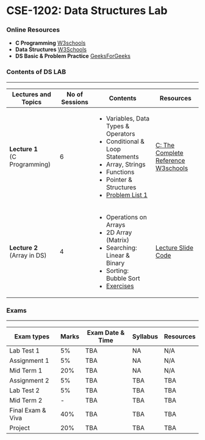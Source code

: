 # CSE-1202: Data Structures Lab


### Online Resources
 - **C Programming** [W3schools](https://www.w3schools.com/c/index.php)
 - **Data Structures** [W3Schools](https://www.w3schools.com/dsa/index.php)
 - **DS Basic & Problem Practice** [GeeksForGeeks](https://www.geeksforgeeks.org/dsa/dsa-tutorial-learn-data-structures-and-algorithms/)

### Contents of DS LAB

---

| Lectures and Topics | No of Sessions | Contents | Resources |
|---------------------|----------------|----------|-----------|
| <b>Lecture 1 </b><br> (C Programming)  | 6 |<ul> <li> Variables, Data Types & Operators </li> <li> Conditional & Loop Statements</li> <li> Array, Strings</li> <li>Functions</li><li>Pointer & Structures</li> <li> [Problem List 1](https://github.com/samsuddoha/ds/blob/main/Code/C%20Basic/Problem%20List%201.pdf) </li></ul>|  [C: The Complete Reference](https://github.com/samsuddoha/ds/blob/main/Books/C%20The%20Complete%20Reference_4E_Herbert%20Schildt.pdf) <br>[W3schools](https://www.w3schools.com/c/index.php) |
| <b>Lecture 2 </b><br> (Array in DS) | 4 | <ul><li>Operations on Arrays </li> <li>2D Array (Matrix)</li> <li> Searching: Linear & Binary</li> <li> Sorting: Bubble Sort </li> <li>[Exercises](https://github.com/samsuddoha/ds/blob/main/Code/Array/Array_Exercise.pdf) </li> </ul>   | [Lecture Slide](https://github.com/samsuddoha/ds/blob/main/Lecture/DS%20Lecture%203.pdf) <br> [Code](https://github.com/samsuddoha/ds/tree/main/Code/Array)  |


### Exams

---

|Exam types| Marks| Exam Date & Time | Syllabus | Resources|
|-----------|-------|-----------------|------------|---------|
|Lab Test 1| 5%| TBA | NA | N/A|
|Assignment 1| 5% |  TBA | NA | N/A|
|Mid Term 1| 20%|  TBA | NA | N/A|
|Assignment 2| 5% | TBA | TBA | TBA|
|Lab Test 2| 5% | TBA | TBA | TBA|
|Mid Term 2| - | TBA | TBA | TBA|
|Final Exam & Viva| 40% | TBA | TBA | TBA|
|Project| 20% | TBA | TBA | TBA|


